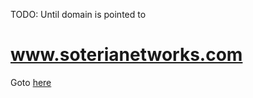 TODO: Until domain is pointed to 
# www.soterianetworks.com

Goto [here](nubesecure.bitbucket.org)

